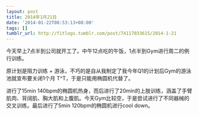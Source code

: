 ```yaml
---
layout: post
title: 2014年1月21日
date: '2014-01-22T08:53:13+08:00'
tags: []
tumblr_url: http://fitlogs.tumblr.com/post/74117033615/2014-1-21
---
```

今天早上7点半到公司就开工了。中午12点吃的午饭，1点半到Gym进行周二的例行训练。

原计划是阻力训练 + 游泳，不巧的是自从我制定了我今年Q1的计划后Gym的游泳池就宣布要关闭1个月 T^T，于是只能用椭圆机代替了。

进行了15min 140bpm的椭圆机热身，而后进行了20min的上肢训练，涵盖了手臂肌肉、背阔肌、胸大肌和上腹肌。今天Gym比较空，于是尝试进行了不同器械的交叉训练。最后进行了5min 120bpm的椭圆机进行cool down。
